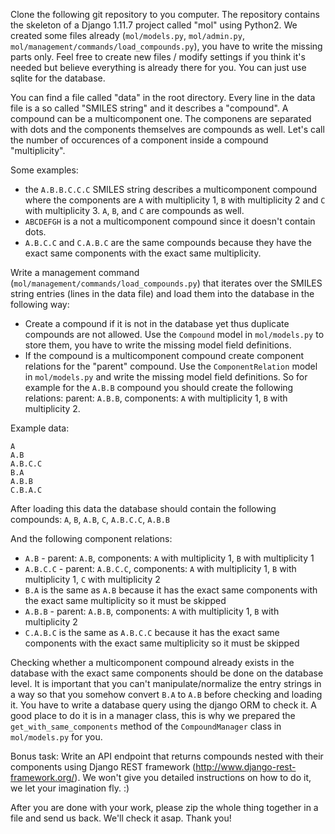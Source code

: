 Clone the following git repository to you computer. The repository contains the skeleton of a Django 1.11.7 project called "mol" using Python2. We created some files already (`mol/models.py`, `mol/admin.py`, `mol/management/commands/load_compounds.py`), you have to write the missing parts only. Feel free to create new files / modify settings if you think it's needed but believe everything is already there for you. You can just use sqlite for the database.

You can find a file called "data" in the root directory. Every line in the data file is a so called "SMILES string" and it describes a "compound". A compound can be a multicomponent one. The componens are separated with dots and the components themselves are compounds as well. Let's call the number of occurences of a component inside a compound "multiplicity".

Some examples:

+ the `A.B.B.C.C.C` SMILES string describes a multicomponent compound where the components are `A` with multiplicity 1, `B` with multiplicity 2 and `C` with multiplicity 3. `A`, `B`, and `C` are compounds as well.
+ `ABCDEFGH` is a not a multicomponent compound since it doesn't contain dots.
+ `A.B.C.C` and `C.A.B.C` are the same compounds because they have the exact same components with the exact same multiplicity.

Write a management command (`mol/management/commands/load_compounds.py`) that iterates over the SMILES string entries (lines in the data file) and load them into the database in the following way:

* Create a compound if it is not in the database yet thus duplicate compounds are not allowed. Use the `Compound` model in `mol/models.py` to store them, you have to write the missing model field definitions.
* If the compound is a multicomponent compound create component relations for the "parent" compound. Use the `ComponentRelation` model in `mol/models.py` and write the missing model field definitions. So for example for the `A.B.B` compound you should create the following relations: parent: `A.B.B`, components: `A` with multiplicity 1, `B` with multiplicity 2.


Example data:
```
A
A.B
A.B.C.C
B.A
A.B.B
C.B.A.C
```

After loading this data the database should contain the following compounds: 
`A`, `B`, `A.B`, `C`, `A.B.C.C`, `A.B.B`

And the following component relations:
* `A.B` - parent: `A.B`, components: `A` with multiplicity 1, `B` with multiplicity 1
* `A.B.C.C` - parent: `A.B.C.C`, components: `A` with multiplicity 1, `B` with multiplicity 1, `C` with multiplicity 2
* `B.A` is the same as `A.B` because it has the exact same components with the exact same multiplicity so it must be skipped
* `A.B.B` - parent: `A.B.B`, components: `A` with multiplicity 1, `B` with multiplicity 2
* `C.A.B.C` is the same as `A.B.C.C` because it has the exact same components with the exact same multiplicity so it must be skipped

Checking whether a multicomponent compound already exists in the database with the exact same components should be done on the database level. It is important that you can't manipulate/normalize the entry strings in a way so that you somehow convert `B.A` to `A.B` before checking and loading it. You have to write a database query using the django ORM to check it. A good place to do it is in a manager class, this is why we prepared the `get_with_same_components` method of the `CompoundManager` class in `mol/models.py` for you.

Bonus task:
Write an API endpoint that returns compounds nested with their components using Django REST framework (http://www.django-rest-framework.org/).
We won't give you detailed instructions on how to do it, we let your imagination fly. :)


After you are done with your work, please zip the whole thing together in a file and send us back. We'll check it asap. 
Thank you!